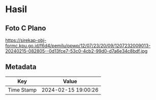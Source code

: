 # Hasil

## Foto C Plano

https://sirekap-obj-formc.kpu.go.id/f6d4/pemilu/ppwp/12/07/23/20/09/1207232009013-20240215-082805--0d13fce7-53c0-4cb2-99d0-d7a6e34c8bdf.jpg


## Metadata

| Key        | Value               |
| ---------- | ------------------- |
| Time Stamp | 2024-02-15 19:00:26 |



